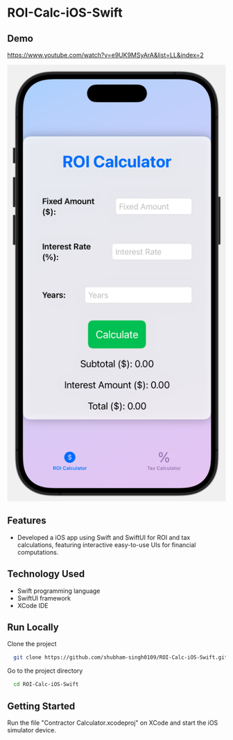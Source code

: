 # ROI-Calc-iOS-Swift

## Demo

https://www.youtube.com/watch?v=e9UK9MSyArA&list=LL&index=2

![Demo Image](images/ROI.png)


## Features

- Developed a iOS app using Swift and SwiftUI for ROI and tax calculations, featuring interactive easy-to-use UIs for financial computations.


## Technology Used
- Swift programming language
- SwiftUI framework
- XCode IDE


## Run Locally

Clone the project

```bash
  git clone https://github.com/shubham-singh0109/ROI-Calc-iOS-Swift.git
```

Go to the project directory

```bash
  cd ROI-Calc-iOS-Swift
```


## Getting Started

Run the file "Contractor Calculator.xcodeproj" on XCode and start the iOS simulator device.
